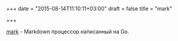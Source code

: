 +++
date = "2015-08-14T11:10:11+03:00"
draft = false
title = "mark"

+++

<p><a href="https://github.com/a8m/mark">mark</a>&nbsp;- Markdown процессор написанный на Go.&nbsp;</p>

